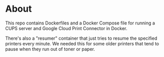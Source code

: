# About

This repo contains Dockerfiles and a Docker Compose file for running a CUPS server and Google Cloud Print Connector in Docker.

There's also a "resumer" container that just tries to resume the specified printers every minute. We needed this for some older printers that tend to pause when they run out of toner or paper.
